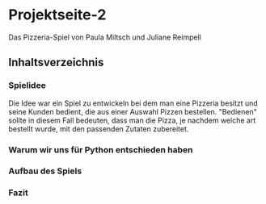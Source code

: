 # Projektseite-2
Das Pizzeria-Spiel von Paula Miltsch und Juliane Reimpell
## Inhaltsverzeichnis
### Spielidee
Die Idee war ein Spiel zu entwickeln bei dem man eine Pizzeria besitzt und seine Kunden bedient, die aus einer Auswahl Pizzen bestellen. "Bedienen" sollte in diesem Fall bedeuten, dass man die Pizza, je nachdem welche art bestellt wurde, mit den passenden Zutaten zubereitet.

### Warum wir uns für Python entschieden haben
### Aufbau des Spiels
### Fazit
